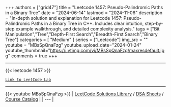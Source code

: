 
+++
authors = ["grid47"]
title = "Leetcode 1457: Pseudo-Palindromic Paths in a Binary Tree"
date = "2024-06-14"
lastmod = "2024-11-06"
description = "In-depth solution and explanation for Leetcode 1457: Pseudo-Palindromic Paths in a Binary Tree in C++. Includes clear intuition, step-by-step example walkthrough, and detailed complexity analysis."
tags = ["Bit Manipulation","Tree","Depth-First Search","Breadth-First Search","Binary Tree"]
categories = [
    "Medium"
]
series = ["Leetcode"]
img_src = ""
youtube = "MBsSpQnaFzg"
youtube_upload_date="2024-01-24"
youtube_thumbnail="https://i.ytimg.com/vi/MBsSpQnaFzg/maxresdefault.jpg"
comments = true
+++



---
{{< leetcode 1457 >}}

[`Link to LeetCode Lab`](https://leetcode.com/problems/pseudo-palindromic-paths-in-a-binary-tree/description/)

---
{{< youtube MBsSpQnaFzg >}}
| [LeetCode Solutions Library](https://grid47.xyz/leetcode/) / [DSA Sheets](https://grid47.xyz/sheets/) / [Course Catalog](https://grid47.xyz/courses/) |
| --- |
